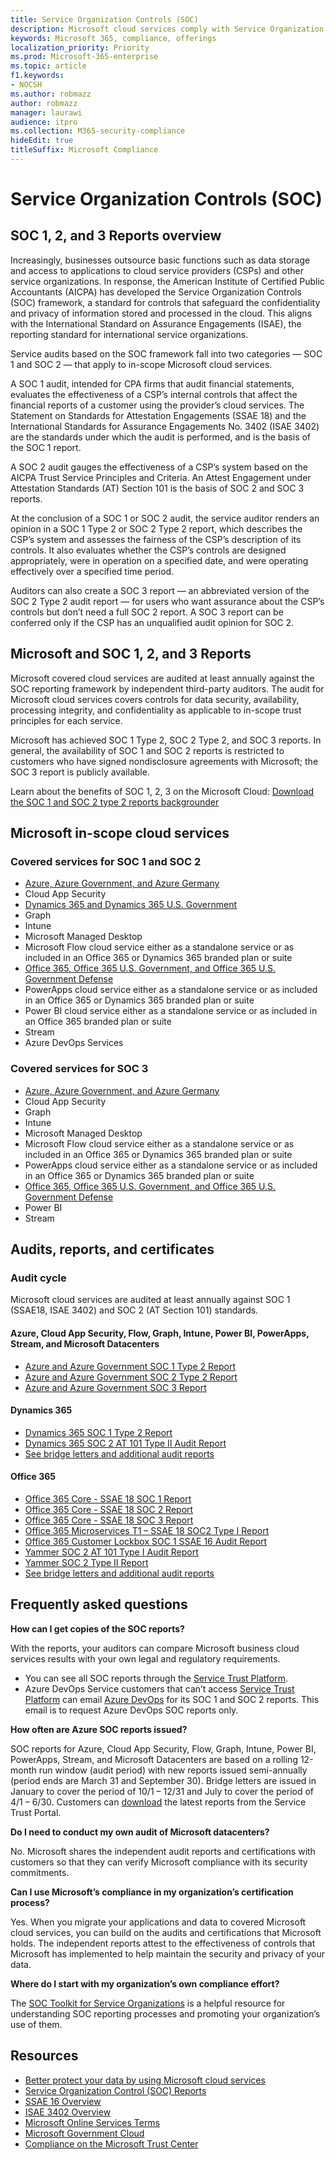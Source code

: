 ```yaml
---
title: Service Organization Controls (SOC)
description: Microsoft cloud services comply with Service Organization Controls standards for operational security.
keywords: Microsoft 365, compliance, offerings
localization_priority: Priority
ms.prod: Microsoft-365-enterprise
ms.topic: article
f1.keywords:
- NOCSH
ms.author: robmazz
author: robmazz
manager: laurawi
audience: itpro
ms.collection: M365-security-compliance
hideEdit: true
titleSuffix: Microsoft Compliance
---
```


# Service Organization Controls (SOC)

## SOC 1, 2, and 3 Reports overview

Increasingly, businesses outsource basic functions such as data storage and access to applications to cloud service providers (CSPs) and other service organizations. In response, the American Institute of Certified Public Accountants (AICPA) has developed the Service Organization Controls (SOC) framework, a standard for controls that safeguard the confidentiality and privacy of information stored and processed in the cloud. This aligns with the International Standard on Assurance Engagements (ISAE), the reporting standard for international service organizations.

Service audits based on the SOC framework fall into two categories — SOC 1 and SOC 2 — that apply to in-scope Microsoft cloud services.

A SOC 1 audit, intended for CPA firms that audit financial statements, evaluates the effectiveness of a CSP’s internal controls that affect the financial reports of a customer using the provider’s cloud services. The Statement on Standards for Attestation Engagements (SSAE 18) and the International Standards for Assurance Engagements No. 3402 (ISAE 3402) are the standards under which the audit is performed, and is the basis of the SOC 1 report.

A SOC 2 audit gauges the effectiveness of a CSP’s system based on the AICPA Trust Service Principles and Criteria. An Attest Engagement under Attestation Standards (AT) Section 101 is the basis of SOC 2 and SOC 3 reports.

At the conclusion of a SOC 1 or SOC 2 audit, the service auditor renders an opinion in a SOC 1 Type 2 or SOC 2 Type 2 report, which describes the CSP’s system and assesses the fairness of the CSP’s description of its controls. It also evaluates whether the CSP’s controls are designed appropriately, were in operation on a specified date, and were operating effectively over a specified time period.

Auditors can also create a SOC 3 report — an abbreviated version of the SOC 2 Type 2 audit report — for users who want assurance about the CSP’s controls but don’t need a full SOC 2 report. A SOC 3 report can be conferred only if the CSP has an unqualified audit opinion for SOC 2.

## Microsoft and SOC 1, 2, and 3 Reports

Microsoft covered cloud services are audited at least annually against the SOC reporting framework by independent third-party auditors. The audit for Microsoft cloud services covers controls for data security, availability, processing integrity, and confidentiality as applicable to in-scope trust principles for each service.

Microsoft has achieved SOC 1 Type 2, SOC 2 Type 2, and SOC 3 reports. In general, the availability of SOC 1 and SOC 2 reports is restricted to customers who have signed nondisclosure agreements with Microsoft; the SOC 3 report is publicly available.

Learn about the benefits of SOC 1, 2, 3 on the Microsoft Cloud: [Download the SOC 1 and SOC 2 type 2 reports backgrounder](https://aka.ms/soc_backgrounder)

## Microsoft in-scope cloud services

### Covered services for SOC 1 and SOC 2

- [Azure, Azure Government, and Azure Germany](https://aka.ms/AzureCompliance)
- Cloud App Security
- [Dynamics 365 and Dynamics 365 U.S. Government](https://aka.ms/d365-compliance-list)
- Graph
- Intune
- Microsoft Managed Desktop
- Microsoft Flow cloud service either as a standalone service or as included in an Office 365 or Dynamics 365 branded plan or suite
- [Office 365, Office 365 U.S. Government, and Office 365 U.S. Government Defense](https://go.microsoft.com/fwlink/p/?LinkID=2077751)
- PowerApps cloud service either as a standalone service or as included in an Office 365 or Dynamics 365 branded plan or suite
- Power BI cloud service either as a standalone service or as included in an Office 365 branded plan or suite
- Stream
- Azure DevOps Services

### Covered services for SOC 3

- [Azure, Azure Government, and Azure Germany](https://aka.ms/AzureCompliance)
- Cloud App Security
- Graph
- Intune
- Microsoft Managed Desktop
- Microsoft Flow cloud service either as a standalone service or as included in an Office 365 or Dynamics 365 branded plan or suite
- PowerApps cloud service either as a standalone service or as included in an Office 365 or Dynamics 365 branded plan or suite
- [Office 365, Office 365 U.S. Government, and Office 365 U.S. Government Defense](https://go.microsoft.com/fwlink/p/?LinkID=2077751)
- Power BI
- Stream

## Audits, reports, and certificates

### Audit cycle

Microsoft cloud services are audited at least annually against SOC 1 (SSAE18, ISAE 3402) and SOC 2 (AT Section 101) standards.

#### Azure, Cloud App Security, Flow, Graph, Intune, Power BI, PowerApps, Stream, and Microsoft Datacenters

- [Azure and Azure Government SOC 1 Type 2 Report](https://go.microsoft.com/fwlink/p/?linkid=2099601)
- [Azure and Azure Government SOC 2 Type 2 Report](https://aka.ms/azuresoc2auditreport)
- [Azure and Azure Government SOC 3 Report](https://aka.ms/azuresoc3auditreport)

#### Dynamics 365

- [Dynamics 365 SOC 1 Type 2 Report](https://aka.ms/Dynamics365SOC1AuditReport)
- [Dynamics 365 SOC 2 AT 101 Type II Audit Report](https://aka.ms/Dynamics365SOC2AuditReport)
- [See bridge letters and additional audit reports](https://aka.ms/auditreports)

#### Office 365

- [Office 365 Core - SSAE 18 SOC 1 Report](https://aka.ms/o365SOC-1)
- [Office 365 Core - SSAE 18 SOC 2 Report](https://aka.ms/o365SOC-2)
- [Office 365 Core - SSAE 18 SOC 3 Report](https://aka.ms/o365SOC-3)
- [Office 365 Microservices T1 – SSAE 18 SOC2 Type I Report](https://aka.ms/o365-MS-SOC-2-type1)
- [Office 365 Customer Lockbox SOC 1 SSAE 16 Audit Report](https://aka.ms/Office365CustomerLockboxSOCAuditReport)
- [Yammer SOC 2 AT 101 Type I Audit Report](https://aka.ms/YammerSOC2Type1AuditReport)
- [Yammer SOC 2 Type II Report](https://aka.ms/yammerSOC-2)
- [See bridge letters and additional audit reports](https://aka.ms/auditreports)

## Frequently asked questions

**How can I get copies of the SOC reports?**

With the reports, your auditors can compare Microsoft business cloud services results with your own legal and regulatory requirements.

- You can see all SOC reports through the [Service Trust Platform](https://www.microsoft.com/trustcenter/STP/default.aspx).
- Azure DevOps Service customers that can’t access [Service Trust Platform](https://www.microsoft.com/trustcenter/STP/default.aspx) can email [Azure DevOps](mailto:AzureDevOpsSOCReport@microsoft.com) for its SOC 1 and SOC 2 reports. This email is to request Azure DevOps SOC reports only.

**How often are Azure SOC reports issued?**

SOC reports for Azure, Cloud App Security, Flow, Graph, Intune, Power BI, PowerApps, Stream, and Microsoft Datacenters are based on a rolling 12-month run window (audit period) with new reports issued semi-annually (period ends are March 31 and September 30). Bridge letters are issued in January to cover the period of 10/1 – 12/31 and July to cover the period of 4/1 – 6/30. Customers can [download](https://aka.ms/stp) the latest reports from the Service Trust Portal.

**Do I need to conduct my own audit of Microsoft datacenters?**

No. Microsoft shares the independent audit reports and certifications with customers so that they can verify Microsoft compliance with its security commitments.

**Can I use Microsoft’s compliance in my organization’s certification process?**

Yes. When you migrate your applications and data to covered Microsoft cloud services, you can build on the audits and certifications that Microsoft holds. The independent reports attest to the effectiveness of controls that Microsoft has implemented to help maintain the security and privacy of your data.

**Where do I start with my organization’s own compliance effort?**

The [SOC Toolkit for Service Organizations](https://aka.ms/soc-toolkit) is a helpful resource for understanding SOC reporting processes and promoting your organization’s use of them.

## Resources

- [Better protect your data by using Microsoft cloud services](https://www.microsoft.com/trustcenter/guidance/protect-data)
- [Service Organization Control (SOC) Reports](https://aka.ms/mssocreports)
- [SSAE 16 Overview](http://ssae16.com/SSAE16_overview.html)
- [ISAE 3402 Overview](http://isae3402.com/ISAE3402_overview.html)
- [Microsoft Online Services Terms](https://aka.ms/Online-Services-Terms)
- [Microsoft Government Cloud](https://go.microsoft.com/fwlink/p/?linkid=2087246)
- [Compliance on the Microsoft Trust Center](https://www.microsoft.com/trust-center/compliance/compliance-overview)
